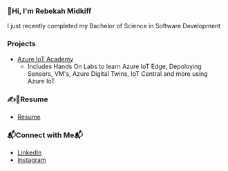 ### 👋Hi, I'm Rebekah Midkiff
I just recently completed my Bachelor of Science in Software Development

### Projects
* [Azure IoT Academy](https://github.com/AzureIoTGBB/iot-academy)
  - Includes Hands On Labs to learn Azure IoT Edge, Depoloying Sensors, VM's, Azure Digital Twins, IoT Central and more using Azure IoT

### ✍️📝Resume
* [Resume](https://github.com/rebmid/github.io/blob/main/Rebekah%20Midkiff-Resume_.pdf)


### 📬Connect with Me📬
* [LinkedIn](https://www.linkedin.com/in/rebekahm/)
* [Instagram](https://www.instagram.com/rebmid_/)

